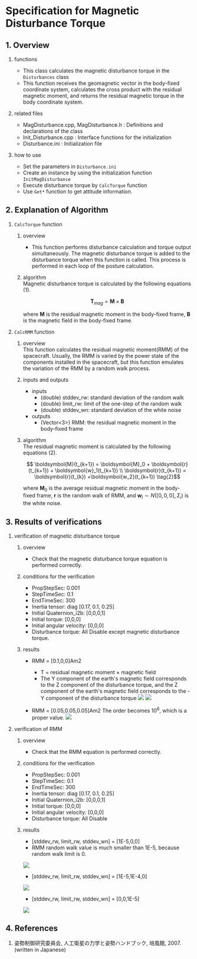 # Specification for Magnetic Disturbance Torque

## 1.  Overview

1. functions   
   - This class calculates the magnetic disturbance torque in the `Disturbances` class
   - This function receives the geomagnetic vector in the body-fixed coordinate system, calculates the cross product with the residual magnetic moment, and returns the residual magnetic torque in the body coordinate system.

2. related files
   - MagDisturbance.cpp, MagDisturbance.h : Definitions and declarations of the class
   - Init_Disturbance.cpp : Interface functions for the initialization
   - Disturbance.ini : Initialization file

3. how to use   
   - Set the parameters in `Disturbance.ini`
   - Create an instance by using the initialization function `InitMagDisturbance`
   - Execute disturbance torque by `CalcTorque` function
   - Use `Get*` function to get attitude information.
   
     

## 2. Explanation of Algorithm

1. `CalcTorque` function
   1. overview
      - This function performs disturbance calculation and torque output simultaneously. The magnetic disturbance torque is added to the disturbance torque when this function is called. This process is performed in each loop of the posture calculation.

   2. algorithm  
      Magnetic disturbance torque is calculated by the following equations (1). 
      ```math
         \boldsymbol{T}_{mag} = \boldsymbol{M} \times \boldsymbol{B}
         \tag{1}
      ```

      where $\boldsymbol{M}$ is the residual magnetic moment in the body-fixed frame, $\boldsymbol{B}$ is the magnetic field in the body-fixed frame.

2. `CalcRMM` function
   1. overview  
      This function calculates the residual magnetic moment(RMM) of the spacecraft. Usually, the RMM is varied by the power state of the components installed in the spacecraft, but this function emulates the variation of the RMM by a random walk process.

   2. inputs and outputs
      - inputs
         - (double) stddev_rw: standard deviation of the random walk 
         - (double) limit_rw: limit of the one-step of the random walk 
         - (double) stddev_wn: standard deviation of the white noise
      - outputs
         - (Vector<3>) RMM: the residual magnetic moment in the body-fixed frame

   3. algorithm  
      The residual magnetic moment is calculated by the following equations (2). 
       ```math
         \boldsymbol{M}(t_{k+1}) = \boldsymbol{M}_0 + \boldsymbol{r}(t_{k+1}) + \boldsymbol{w}_1(t_{k+1}) \\
         \boldsymbol{r}(t_{k+1}) = \boldsymbol{r}(t_{k}) +\boldsymbol{w_2}(t_{k+1})
         \tag{2}
      ```
      where $\boldsymbol{M}_0$ is the average residual magnetic moment in the body-fixed frame, $\boldsymbol{r}$ is the random walk of RMM, and $\boldsymbol{w}_i \sim N([0,0,0],\Sigma_i)$ is the white noise.

## 3. Results of verifications

1. verification of magnetic disturbance torque
   1. overview
      - Check that the magnetic disturbance torque equation is performed correctly.

   2. conditions for the verification
      - PropStepSec: 0.001
      - StepTimeSec: 0.1
      - EndTimeSec: 300
      - Inertia tensor: diag [0.17, 0.1, 0.25]
      - Initial Quaternion_i2b: [0,0,0,1]
      - Initial torque: [0,0,0]
      - Initial angular velocity: [0,0,0]
      - Disturbance torque: All Disable except magnetic disturbance torque.

   3. results
      - RMM = [0.1,0,0]Am2
        - T = residual magnetic moment × magnetic field
        - The Y component of the earth's magnetic field corresponds to the Z component of the disturbance torque, and the Z component of the earth's magnetic field corresponds to the -Y component of the disturbance torque
         ![](./figs/test_rmm_magneticfield.png)
         ![](./figs/test_rmm_px.png)

      - RMM = [0.05,0.05,0.05]Am2
         The order becomes $10^6$, which is a proper value.
         ![](./figs/test_rmm_pxyz.png)

2. verification of RMM
   1. overview
      - Check that the RMM equation is performed correctly.

   2. conditions for the verification
      - PropStepSec: 0.001
      - StepTimeSec: 0.1
      - EndTimeSec: 300
      - Inertia tensor: diag [0.17, 0.1, 0.25]
      - Initial Quaternion_i2b: [0,0,0,1]
      - Initial torque: [0,0,0]
      - Initial angular velocity: [0,0,0]
      - Disturbance torque: All Disable

   3. results
      - [stddev_rw, limit_rw, stddev_wn] =  [1E-5,0,0]
      - RMM random walk value is much smaller than 1E-5, because random walk limit is 0. 

      ![](./figs/test_rmm_randomwalk.png)
      
      - [stddev_rw, limit_rw, stddev_wn] =  [1E-5,1E-4,0]
   
      ![](./figs/test_rmm_randomwalk_2.png)
      
      - [stddev_rw, limit_rw, stddev_wn] =  [0,0,1E-5]
   
      ![](./figs/test_rmm_whitenoise.png)

## 4. References
1. 姿勢制御研究委員会, 人工衛星の力学と姿勢ハンドブック, 培風館, 2007. (written in Japanese)
